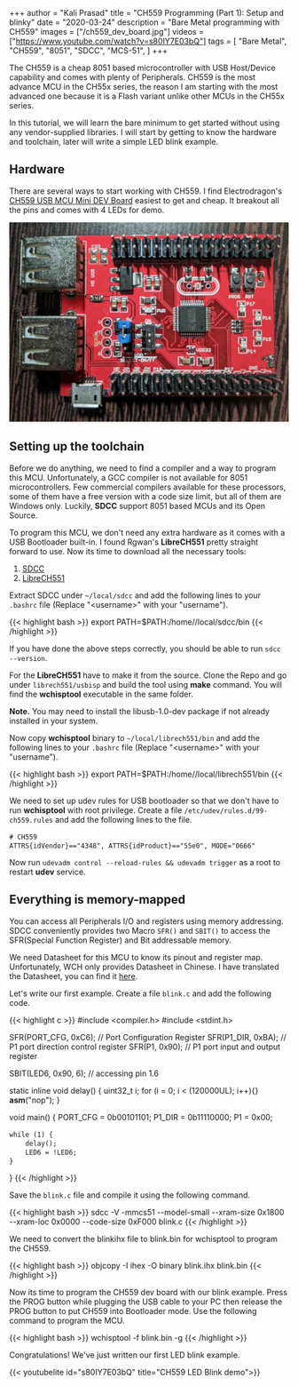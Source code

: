 +++
author = "Kali Prasad"
title = "CH559 Programming (Part 1): Setup and blinky"
date = "2020-03-24"
description = "Bare Metal programming with CH559"
images = ["/ch559_dev_board.jpg"]
videos = ["https://www.youtube.com/watch?v=s80IY7E03bQ"]
tags = [
    "Bare Metal",
    "CH559",
    "8051",
    "SDCC",
    "MCS-51",
]
+++

The CH559 is a cheap 8051 based microcontroller with USB Host/Device capability and comes with plenty of Peripherals. CH559 is the most advance MCU in the CH55x series, the reason I am starting with the most advanced one because it is a Flash variant unlike other MCUs in the CH55x series.

In this tutorial, we will learn the bare minimum to get started without using any vendor-supplied libraries. I will start by getting to know the hardware and toolchain, later will write a simple LED blink example.

## Hardware

There are several ways to start working with CH559. I find Electrodragon's [CH559 USB MCU Mini DEV Board](https://www.electrodragon.com/product/ch559-mini-dev-board-ch55x-series/) easiest to get and cheap. It breakout all the pins and comes with 4 LEDs for demo.

![CH559 dev board](/ch559_dev_board.jpg)


## Setting up the toolchain

Before we do anything, we need to find a compiler and a way to program this MCU. Unfortunately, a GCC compiler is not available for 8051 microcontrollers. Few commercial compilers available for these processors, some of them have a free version with a code size limit, but all of them are Windows only. Luckily, **SDCC** support 8051 based MCUs and its Open Source.

To program this MCU, we don't need any extra hardware as it comes with a USB Bootloader built-in. I found Rgwan's **LibreCH551** pretty straight forward to use. Now its time to download all the necessary tools:

1. [SDCC](https://sourceforge.net/projects/sdcc/files/sdcc-linux-amd64/4.0.0/sdcc-4.0.0-amd64-unknown-linux2.5.tar.bz2/download)
2. [LibreCH551](https://github.com/rgwan/librech551)

Extract SDCC under `~/local/sdcc` and add the following lines to your `.bashrc` file (Replace "\<username\>" with your "username").

{{< highlight bash >}}
export PATH=$PATH:/home/<username>/local/sdcc/bin
{{< /highlight >}}

If you have done the above steps correctly, you should be able to run `sdcc --version`.

For the **LibreCH551** have to make it from the source. Clone the Repo and go under `librech551/usbisp` and build the tool using **make** command. You will find the **wchisptool** executable in the same folder.

**Note.** You may need to install the libusb-1.0-dev package if not already installed in your system.

Now copy **wchisptool** binary to `~/local/librech551/bin` and add the following lines to your `.bashrc` file (Replace "\<username\>" with your "username").

{{< highlight bash >}}
export PATH=$PATH:/home/<username>/local/librech551/bin
{{< /highlight >}}

We need to set up udev rules for USB bootloader so that we don't have to run **wchisptool** with root privilege. Create a file `/etc/udev/rules.d/99-ch559.rules` and add the following lines to the file.

```
# CH559
ATTRS{idVendor}=="4348", ATTRS{idProduct}=="55e0", MODE="0666"
```

Now run `udevadm control --reload-rules && udevadm trigger` as a root to restart **udev** service.

## Everything is memory-mapped

You can access all Peripherals I/O and registers using memory addressing. SDCC conveniently provides two Macro `SFR()` and `SBIT()` to access the SFR(Special Function Register) and Bit addressable memory.

We need Datasheet for this MCU to know its pinout and register map. Unfortunately, WCH only provides Datasheet in Chinese. I have translated the Datasheet, you can find it [here](https://kprasadvnsi.github.io/CH559_Doc_English/).

Let's write our first example. Create a file `blink.c` and add the following code.

{{< highlight c >}}
#include <compiler.h>
#include <stdint.h>

SFR(PORT_CFG,	0xC6); // Port Configuration Register
SFR(P1_DIR,	0xBA);	// P1 port direction control register
SFR(P1,	0x90);	// P1 port input and output register

SBIT(LED6, 0x90, 6); // accessing pin 1.6

static inline void delay() {
    uint32_t i;
    for (i = 0; i < (120000UL); i++){}
        __asm__("nop");
}

void main() {
	PORT_CFG = 0b00101101;
    P1_DIR = 0b11110000;
	P1 = 0x00;

	while (1) {
		delay();
		LED6 = !LED6;
	}
}
{{< /highlight >}}

Save the `blink.c` file and compile it using the following command.

{{< highlight bash >}}
sdcc -V -mmcs51 --model-small --xram-size 0x1800 --xram-loc 0x0000 --code-size 0xF000 blink.c
{{< /highlight >}}

We need to convert the blinkihx file to blink.bin for wchisptool to program the CH559.

{{< highlight bash >}}
objcopy -I ihex -O binary blink.ihx blink.bin
{{< /highlight >}}

Now its time to program the CH559 dev board with our blink example. Press the PROG button while plugging the USB cable to your PC then release the PROG button to put CH559 into Bootloader mode. Use the following command to program the MCU.

{{< highlight bash >}}
wchisptool -f blink.bin -g
{{< /highlight >}}

Congratulations! We've just written our first LED blink example.

{{< youtubelite id="s80IY7E03bQ" title="CH559 LED Blink demo">}}
